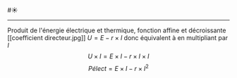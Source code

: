 #☀️ 
___
Produit de l'énergie électrique et thermique, fonction affine et décroissante [[coefficient directeur.jpg]]
$U=E-r \times I$
donc équivalent à en multipliant par $I$ $$U \times I =E \times I - r \times I \times I$$
$$Pélect = E \times I - r \times I^2$$